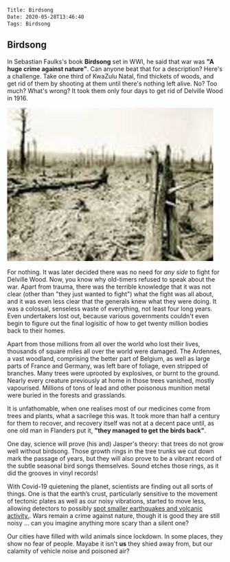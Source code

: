     Title: Birdsong
    Date: 2020-05-28T13:46:40
    Tags: Birdsong

## Birdsong

In Sebastian Faulks's book **Birdsong** set in WWI, he said that war was **"A huge crime against nature"**. Can anyone beat that for a description? Here's a challenge. Take one third of KwaZulu Natal, find thickets of woods, and get rid of them by shooting at them until there's nothing left alive. No? Too much? What's wrong? It took them only four days to get rid of Delville Wood in 1916.

<img src="/img/deadforest2.jpg" alt="Delville Wood" style="width: 480px;"/>   

<!-- more -->

For nothing. It was later decided there was no need for _any side_ to fight for Delville Wood. Now, you know why old-timers refused to speak about the war. Apart from trauma, there was the terrible knowledge that it was not clear (other than "they just wanted to fight") what the fight was all about, and it was even less clear that the generals knew what they were doing. It was a colossal, senseless waste of everything, not least four long years. Even undertakers lost out, because various governments couldn't even begin to figure out the final logisitic of how to get twenty million bodies back to their homes.

Apart from those millions from all over the world who lost their lives, thousands of square miles all over the world were damaged. The Ardennes, a vast woodland, comprising the better part of Belgium, as well as large parts of France and Germany, was left bare of foliage, even stripped of branches. Many trees were uprooted by explosives, or burnt to the ground. Nearly every creature previously at home in those trees vanished, mostly vapourised. Millions of tons of lead and other poisonous munition metal were buried in the forests and grasslands.

It is unfathomable, when one realises most of our medicines come from trees and plants, what a sacrilege this was. It took more than half a century for them to recover, and recovery itself was not at a decent pace until, as one old man in Flanders put it, **"they managed to get the birds back"**.

One day, science will prove (his and) Jasper's theory: that trees do not grow well without birdsong. Those growth rings in the tree trunks we cut down mark the passage of years, but they will also prove to be a vibrant record of the subtle seasonal bird songs themselves. Sound etches those rings, as it did the grooves in vinyl records!

With Covid-19 quietening the planet, scientists are finding out all sorts of things. One is that the earth’s crust, particularly sensitive to the movement of tectonic plates as well as our noisy vibrations, started to move less, allowing detectors to possibly [spot smaller earthquakes and volcanic activity.](https://mail.google.com/mail/u/0/#inbox/FMfcgxwHNMgFjWNvKwZsjJShTwDtcchP). Wars remain a crime against nature, though it is good they are still noisy ... can you imagine anything more scary than a silent one?

Our cities have filled with wild animals since lockdown. In some places, they show no fear of people. Mayabe it isn't **us** they shied away from, but our calamity of vehicle noise and poisoned air?


